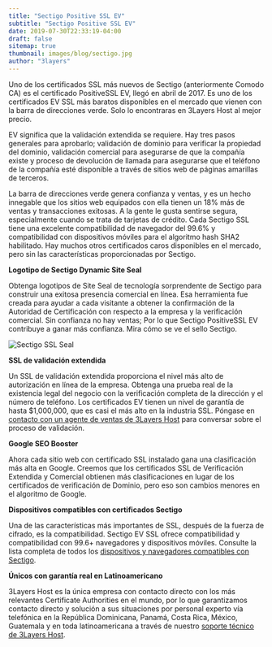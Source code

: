 ```yaml
---
title: "Sectigo Positive SSL EV"
subtitle: "Sectigo Positive SSL EV"
date: 2019-07-30T22:33:19-04:00
draft: false
sitemap: true
thumbnail: images/blog/sectigo.jpg
author: "3layers"
---
```


Uno de los certificados SSL más nuevos de Sectigo (anteriormente Comodo CA) es el certificado PositiveSSL EV, llegó en abril de 2017. Es uno de los certificados EV SSL más baratos disponibles en el mercado que vienen con la barra de direcciones verde. Solo lo encontraras en 3Layers Host al mejor precio.

EV significa que la validación extendida se requiere. Hay tres pasos generales para aprobarlo; validación de dominio para verificar la propiedad del dominio, validación comercial para asegurarse de que la compañía existe y proceso de devolución de llamada para asegurarse que el teléfono de la compañía esté disponible a través de sitios web de páginas amarillas de terceros.

La barra de direcciones verde genera confianza y ventas, y es un hecho innegable que los sitios web equipados con ella tienen un 18% más de ventas y transacciones exitosas. A la gente le gusta sentirse segura, especialmente cuando se trata de tarjetas de crédito. Cada Sectigo SSL tiene una excelente compatibilidad de navegador del 99.6% y compatibilidad con dispositivos móviles para el algoritmo hash SHA2 habilitado. Hay muchos otros certificados caros disponibles en el mercado, pero sin las características proporcionadas por Sectigo.

**Logotipo de Sectigo Dynamic Site Seal**

Obtenga logotipos de Site Seal de tecnología sorprendente de Sectigo para construir una exitosa presencia comercial en línea. Esa herramienta fue creada para ayudar a cada visitante a obtener la confirmación de la Autoridad de Certificación con respecto a la empresa y la verificación comercial. Sin confianza no hay ventas; Por lo que Sectigo PositiveSSL EV contribuye a ganar más confianza. Mira cómo se ve el sello Sectigo.

![Sectigo SSL Seal](/images/blog/sectigo_seal.png)

**SSL de validación extendida**

Un SSL de validación extendida proporciona el nivel más alto de autorización en línea de la empresa. Obtenga una prueba real de la existencia legal del negocio con la verificación completa de la dirección y el número de teléfono. Los certificados EV tienen un nivel de garantía de hasta $1,000,000, que es casi el más alto en la industria SSL. Póngase en [contacto con un agente de ventas de 3Layers Host](https://3layers.host/contact/) para conversar sobre el proceso de validación.

**Google SEO Booster**

Ahora cada sitio web con certificado SSL instalado gana una clasificación más alta en Google. Creemos que los certificados SSL de Verificación Extendida y Comercial obtienen más clasificaciones en lugar de los certificados de verificación de Dominio, pero eso son cambios menores en el algoritmo de Google.

**Dispositivos compatibles con certificados Sectigo**

Una de las características más importantes de SSL, después de la fuerza de cifrado, es la compatibilidad. Sectigo EV SSL ofrece compatibilidad y compatibilidad con 99.6+ navegadores y dispositivos móviles. Consulte la lista completa de todos los [dispositivos y navegadores compatibles con Sectigo](https://3layers.host/blog/compatibilidad-de-dispositivos-con-ssl/).

**Únicos con garantía real en Latinoamericano**

3Layers Host es la única empresa con contacto directo con los más relevantes Certificate Authorities en el mundo, por lo que garantizamos contacto directo y solución a sus situaciones por personal experto vía telefónica en la República Dominicana, Panamá, Costa Rica, México, Guatemala y en toda latinoamericana a través de nuestro [soporte técnico de 3Layers Host](https://3layers.host/contact/).